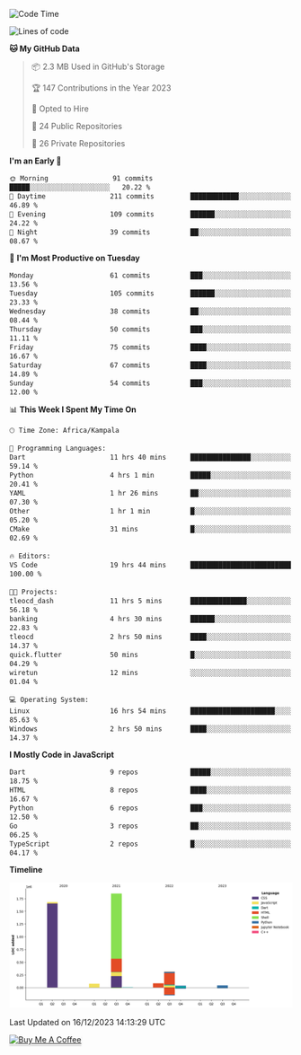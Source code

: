 <!--START_SECTION:waka-->
![Code Time](http://img.shields.io/badge/Code%20Time-347%20hrs%2031%20mins-blue)

![Lines of code](https://img.shields.io/badge/From%20Hello%20World%20I%27ve%20Written-4.1%20million%20lines%20of%20code-blue)

**🐱 My GitHub Data** 

> 📦 2.3 MB Used in GitHub's Storage 
 > 
> 🏆 147 Contributions in the Year 2023
 > 
> 💼 Opted to Hire
 > 
> 📜 24 Public Repositories 
 > 
> 🔑 26 Private Repositories 
 > 
**I'm an Early 🐤** 

```text
🌞 Morning                91 commits          █████░░░░░░░░░░░░░░░░░░░░   20.22 % 
🌆 Daytime                211 commits         ████████████░░░░░░░░░░░░░   46.89 % 
🌃 Evening                109 commits         ██████░░░░░░░░░░░░░░░░░░░   24.22 % 
🌙 Night                  39 commits          ██░░░░░░░░░░░░░░░░░░░░░░░   08.67 % 
```
📅 **I'm Most Productive on Tuesday** 

```text
Monday                   61 commits          ███░░░░░░░░░░░░░░░░░░░░░░   13.56 % 
Tuesday                  105 commits         ██████░░░░░░░░░░░░░░░░░░░   23.33 % 
Wednesday                38 commits          ██░░░░░░░░░░░░░░░░░░░░░░░   08.44 % 
Thursday                 50 commits          ███░░░░░░░░░░░░░░░░░░░░░░   11.11 % 
Friday                   75 commits          ████░░░░░░░░░░░░░░░░░░░░░   16.67 % 
Saturday                 67 commits          ████░░░░░░░░░░░░░░░░░░░░░   14.89 % 
Sunday                   54 commits          ███░░░░░░░░░░░░░░░░░░░░░░   12.00 % 
```


📊 **This Week I Spent My Time On** 

```text
🕑︎ Time Zone: Africa/Kampala

💬 Programming Languages: 
Dart                     11 hrs 40 mins      ███████████████░░░░░░░░░░   59.14 % 
Python                   4 hrs 1 min         █████░░░░░░░░░░░░░░░░░░░░   20.41 % 
YAML                     1 hr 26 mins        ██░░░░░░░░░░░░░░░░░░░░░░░   07.30 % 
Other                    1 hr 1 min          █░░░░░░░░░░░░░░░░░░░░░░░░   05.20 % 
CMake                    31 mins             █░░░░░░░░░░░░░░░░░░░░░░░░   02.69 % 

🔥 Editors: 
VS Code                  19 hrs 44 mins      █████████████████████████   100.00 % 

🐱‍💻 Projects: 
tleocd_dash              11 hrs 5 mins       ██████████████░░░░░░░░░░░   56.18 % 
banking                  4 hrs 30 mins       ██████░░░░░░░░░░░░░░░░░░░   22.83 % 
tleocd                   2 hrs 50 mins       ████░░░░░░░░░░░░░░░░░░░░░   14.37 % 
quick.flutter            50 mins             █░░░░░░░░░░░░░░░░░░░░░░░░   04.29 % 
wiretun                  12 mins             ░░░░░░░░░░░░░░░░░░░░░░░░░   01.04 % 

💻 Operating System: 
Linux                    16 hrs 54 mins      █████████████████████░░░░   85.63 % 
Windows                  2 hrs 50 mins       ████░░░░░░░░░░░░░░░░░░░░░   14.37 % 
```

**I Mostly Code in JavaScript** 

```text
Dart                     9 repos             █████░░░░░░░░░░░░░░░░░░░░   18.75 % 
HTML                     8 repos             ████░░░░░░░░░░░░░░░░░░░░░   16.67 % 
Python                   6 repos             ███░░░░░░░░░░░░░░░░░░░░░░   12.50 % 
Go                       3 repos             ██░░░░░░░░░░░░░░░░░░░░░░░   06.25 % 
TypeScript               2 repos             █░░░░░░░░░░░░░░░░░░░░░░░░   04.17 % 
```



**Timeline**

![Lines of Code chart](https://raw.githubusercontent.com/drexhacker/drexhacker/main/assets/bar_graph.png)


 Last Updated on 16/12/2023 14:13:29 UTC
<!--END_SECTION:waka-->

<a href="https://www.buymeacoffee.com/drexsoftorg" target="_blank"><img src="https://www.buymeacoffee.com/assets/img/custom_images/orange_img.png" alt="Buy Me A Coffee" style="height: 41px !important;width: 174px !important;box-shadow: 0px 3px 2px 0px rgba(190, 190, 190, 0.5) !important;-webkit-box-shadow: 0px 3px 2px 0px rgba(190, 190, 190, 0.5) !important;" ></a>


<!---
drexhacker/drexhacker is a ✨ special ✨ repository because its `README.md` (this file) appears on your GitHub profile.
You can click the Preview link to take a look at your changes.
--->
